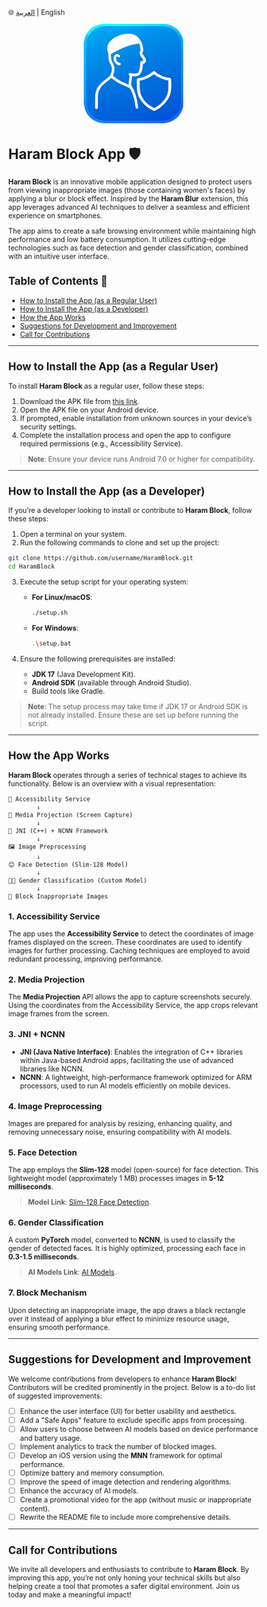 🌐 [العربية](/) | English

<div align="center">
  <img src="icon.png" alt="Haram Block Icon" width="200">
</div>

# Haram Block App 🛡️
**Haram Block** is an innovative mobile application designed to protect users from viewing inappropriate images (those containing women's faces) by applying a blur or block effect. Inspired by the **Haram Blur** extension, this app leverages advanced AI techniques to deliver a seamless and efficient experience on smartphones.

The app aims to create a safe browsing environment while maintaining high performance and low battery consumption. It utilizes cutting-edge technologies such as face detection and gender classification, combined with an intuitive user interface.

## Table of Contents 📑
- [How to Install the App (as a Regular User)](#how-to-install-the-app-as-a-regular-user)
- [How to Install the App (as a Developer)](#how-to-install-the-app-as-a-developer)
- [How the App Works](#how-the-app-works)
- [Suggestions for Development and Improvement](#suggestions-for-development-and-improvement)
- [Call for Contributions](#call-for-contributions)

---

## How to Install the App (as a Regular User)
To install **Haram Block** as a regular user, follow these steps:
1. Download the APK file from [this link](https://example.com/haram-block-apk).
2. Open the APK file on your Android device.
3. If prompted, enable installation from unknown sources in your device’s security settings.
4. Complete the installation process and open the app to configure required permissions (e.g., Accessibility Service).

> **Note**: Ensure your device runs Android 7.0 or higher for compatibility.

---

## How to Install the App (as a Developer)
If you’re a developer looking to install or contribute to **Haram Block**, follow these steps:
1. Open a terminal on your system.
2. Run the following commands to clone and set up the project:

```bash
git clone https://github.com/username/HaramBlock.git
cd HaramBlock
```

3. Execute the setup script for your operating system:
   - **For Linux/macOS**:
     ```bash
     ./setup.sh
     ```
   - **For Windows**:
     ```bash
     .\setup.bat
     ```

4. Ensure the following prerequisites are installed:
   - **JDK 17** (Java Development Kit).
   - **Android SDK** (available through Android Studio).
   - Build tools like Gradle.

> **Note**: The setup process may take time if JDK 17 or Android SDK is not already installed. Ensure these are set up before running the script.

---

## How the App Works
**Haram Block** operates through a series of technical stages to achieve its functionality. Below is an overview with a visual representation:

```
📱 Accessibility Service
        ↓
📸 Media Projection (Screen Capture)
        ↓
🔄 JNI (C++) + NCNN Framework
        ↓
🖼️ Image Preprocessing
        ↓
😊 Face Detection (Slim-128 Model)
        ↓
👩‍🦰 Gender Classification (Custom Model)
        ↓
🛑 Block Inappropriate Images
```

### 1. **Accessibility Service**
The app uses the **Accessibility Service** to detect the coordinates of image frames displayed on the screen. These coordinates are used to identify images for further processing. Caching techniques are employed to avoid redundant processing, improving performance.

### 2. **Media Projection**
The **Media Projection** API allows the app to capture screenshots securely. Using the coordinates from the Accessibility Service, the app crops relevant image frames from the screen.

### 3. **JNI + NCNN**
- **JNI (Java Native Interface)**: Enables the integration of C++ libraries within Java-based Android apps, facilitating the use of advanced libraries like NCNN.
- **NCNN**: A lightweight, high-performance framework optimized for ARM processors, used to run AI models efficiently on mobile devices.

### 4. **Image Preprocessing**
Images are prepared for analysis by resizing, enhancing quality, and removing unnecessary noise, ensuring compatibility with AI models.

### 5. **Face Detection**
The app employs the **Slim-128** model (open-source) for face detection. This lightweight model (approximately 1 MB) processes images in **5-12 milliseconds**.

> **Model Link**: [Slim-128 Face Detection](https://github.com/ultralight-face-detection).

### 6. **Gender Classification**
A custom **PyTorch** model, converted to **NCNN**, is used to classify the gender of detected faces. It is highly optimized, processing each face in **0.3-1.5 milliseconds**.

> **AI Models Link**: [AI Models](https://example.com/ai).

### 7. **Block Mechanism**
Upon detecting an inappropriate image, the app draws a black rectangle over it instead of applying a blur effect to minimize resource usage, ensuring smooth performance.

---

## Suggestions for Development and Improvement
We welcome contributions from developers to enhance **Haram Block**! Contributors will be credited prominently in the project. Below is a to-do list of suggested improvements:

- [ ] Enhance the user interface (UI) for better usability and aesthetics.
- [ ] Add a "Safe Apps" feature to exclude specific apps from processing.
- [ ] Allow users to choose between AI models based on device performance and battery usage.
- [ ] Implement analytics to track the number of blocked images.
- [ ] Develop an iOS version using the **MNN** framework for optimal performance.
- [ ] Optimize battery and memory consumption.
- [ ] Improve the speed of image detection and rendering algorithms.
- [ ] Enhance the accuracy of AI models.
- [ ] Create a promotional video for the app (without music or inappropriate content).
- [ ] Rewrite the README file to include more comprehensive details.

---

## Call for Contributions
We invite all developers and enthusiasts to contribute to **Haram Block**. By improving this app, you’re not only honing your technical skills but also helping create a tool that promotes a safer digital environment. Join us today and make a meaningful impact!